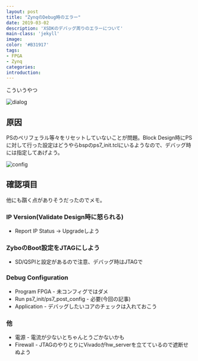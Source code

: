 ```yaml
---
layout: post
title: "ZynqのDebug時のエラー"
date: 2019-03-02
description: 'XSDKのデバッグ周りのエラーについて'
main-class: 'jekyll'
image: 
color: '#B31917'
tags:
- FPGA
- Zynq
categories:
introduction: 
---
```


こういうやつ

![dialog](https://pbs.twimg.com/media/D0lWF7eU8AAiIYR.png:large)


## 原因

PSのペリフェラル等々をリセットしていないことが問題。Block Design時にPSに対して行った設定はどうやらbspのps7_init.tclにいるようなので、デバッグ時には指定してあげよう。

![config](https://pbs.twimg.com/media/D0lWF7fU4AkwWUV.jpg:large)


## 確認項目

他にも躓く点がありそうだったのでメモ。

### IP Version(Validate Design時に怒られる)
* Report IP Status -> Upgradeしよう

### ZyboのBoot設定をJTAGにしよう
* SD/QSPIと設定があるので注意、デバッグ時はJTAGで
### Debug Configuration
* Program FPGA - 未コンフィグではダメ
* Run ps7_init/ps7_post_config - 必要(今回の記事)
* Application - デバッグしたいコアのチェックは入れておこう

### 他
* 電源 - 電流が少ないとちゃんとうごかないかも
* Firewall - JTAGのやりとりにVivadoがhw_serverを立てているので遮断せぬよう